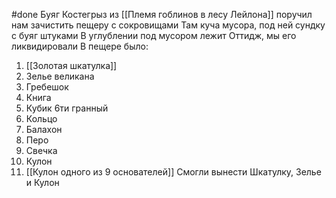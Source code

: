 #done
Буяг Костегрыз из [[Племя гоблинов в лесу Лейлона]] поручил нам зачистить пещеру с сокровищами
Там куча мусора, под ней сундку с буяг штуками
В углублении под мусором лежит Оттидж, мы его ликвидировали
В пещере было:
1) [[Золотая шкатулка]]
2) Зелье великана
3) Гребешок
4) Книга
5) Кубик 6ти гранный
6) Кольцо
7) Балахон
8) Перо
9) Свечка
10) Кулон
11) [[Кулон одного из 9 основателей]]
Смогли вынести Шкатулку, Зелье и Кулон